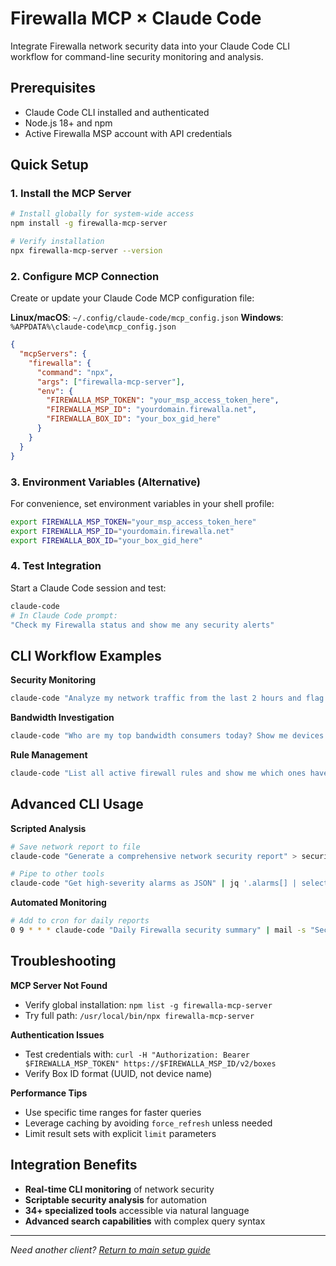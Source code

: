 # Firewalla MCP × Claude Code

Integrate Firewalla network security data into your Claude Code CLI workflow for command-line security monitoring and analysis.

## Prerequisites

- Claude Code CLI installed and authenticated
- Node.js 18+ and npm
- Active Firewalla MSP account with API credentials

## Quick Setup

### 1. Install the MCP Server

```bash
# Install globally for system-wide access
npm install -g firewalla-mcp-server

# Verify installation
npx firewalla-mcp-server --version
```

### 2. Configure MCP Connection

Create or update your Claude Code MCP configuration file:

**Linux/macOS**: `~/.config/claude-code/mcp_config.json`
**Windows**: `%APPDATA%\claude-code\mcp_config.json`

```json
{
  "mcpServers": {
    "firewalla": {
      "command": "npx",
      "args": ["firewalla-mcp-server"],
      "env": {
        "FIREWALLA_MSP_TOKEN": "your_msp_access_token_here",
        "FIREWALLA_MSP_ID": "yourdomain.firewalla.net",
        "FIREWALLA_BOX_ID": "your_box_gid_here"
      }
    }
  }
}
```

### 3. Environment Variables (Alternative)

For convenience, set environment variables in your shell profile:

```bash
export FIREWALLA_MSP_TOKEN="your_msp_access_token_here"
export FIREWALLA_MSP_ID="yourdomain.firewalla.net"
export FIREWALLA_BOX_ID="your_box_gid_here"
```

### 4. Test Integration

Start a Claude Code session and test:

```bash
claude-code
# In Claude Code prompt:
"Check my Firewalla status and show me any security alerts"
```

## CLI Workflow Examples

**Security Monitoring**
```bash
claude-code "Analyze my network traffic from the last 2 hours and flag any suspicious activity"
```

**Bandwidth Investigation**
```bash
claude-code "Who are my top bandwidth consumers today? Show me devices and data usage"
```

**Rule Management**
```bash
claude-code "List all active firewall rules and show me which ones have blocked traffic recently"
```

## Advanced CLI Usage

**Scripted Analysis**
```bash
# Save network report to file
claude-code "Generate a comprehensive network security report" > security_report.md

# Pipe to other tools
claude-code "Get high-severity alarms as JSON" | jq '.alarms[] | select(.severity=="high")'
```

**Automated Monitoring**
```bash
# Add to cron for daily reports
0 9 * * * claude-code "Daily Firewalla security summary" | mail -s "Security Report" admin@company.com
```

## Troubleshooting

**MCP Server Not Found**
- Verify global installation: `npm list -g firewalla-mcp-server`
- Try full path: `/usr/local/bin/npx firewalla-mcp-server`

**Authentication Issues**
- Test credentials with: `curl -H "Authorization: Bearer $FIREWALLA_MSP_TOKEN" https://$FIREWALLA_MSP_ID/v2/boxes`
- Verify Box ID format (UUID, not device name)

**Performance Tips**
- Use specific time ranges for faster queries
- Leverage caching by avoiding `force_refresh` unless needed
- Limit result sets with explicit `limit` parameters

## Integration Benefits

- **Real-time CLI monitoring** of network security
- **Scriptable security analysis** for automation
- **34+ specialized tools** accessible via natural language
- **Advanced search capabilities** with complex query syntax

---

*Need another client? [Return to main setup guide](../../README.md#client-setup-guides)*